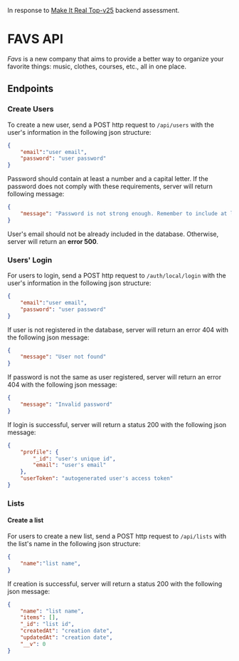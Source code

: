In response to [Make It Real Top-v25](https://github.com/makeitrealcamp/top-v25) backend assessment.

# FAVS API
*Favs* is a new company that aims to provide a better way to organize your favorite things: music, clothes, courses, etc., all in one place.
## Endpoints
### Create Users
To create a new user, send a POST http request to `/api/users` with the user's information in the following json structure:
```json
{
    "email":"user email",
    "password": "user password"
}
```
Password should contain at least a number and a capital letter. If the password does not comply with these requirements, server will return following message:
```json
{
    "message": "Password is not strong enough. Remember to include at least a capital letter and a number."
}
```
User's email should not be already included in the database. Otherwise, server will return an **error 500**.

### Users' Login

For users to login, send a POST http request to `/auth/local/login` with the user's information in the following json structure:
```json
{
    "email":"user email",
    "password": "user password"
}
```
If user is not registered in the database, server will return an error 404 with the following json message:

```json
{
    "message": "User not found"
}
```

If password is not the same as user registered, server will return an error 404 with the following json message:
```json
{
    "message": "Invalid password"
}
```
If login is successful, server will return a status 200 with the following json message:
```json
{
    "profile": {
        "_id": "user's unique id",
        "email": "user's email"
    },
    "userToken": "autogenerated user's access token"
}
```

### Lists
#### Create a list

For users to create a new list, send a POST http request to `/api/lists` with the list's name in the following json structure:
```json
{
    "name":"list name",
}
```
If creation is successful, server will return a status 200 with the following json message:
```json
{
    "name": "list name",
    "items": [],
    "_id": "list id",
    "createdAt": "creation date",
    "updatedAt": "creation date",
    "__v": 0
}
```
